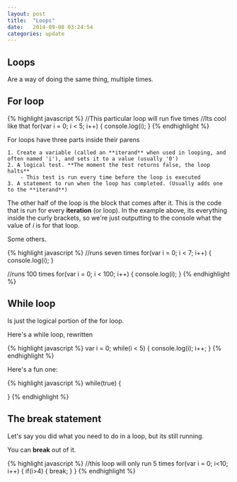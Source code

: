 ```yaml
---
layout: post
title:  "Loops"
date:   2014-09-08 03:24:54
categories: update
---
```



Loops
----------------------

Are a way of doing the same thing, multiple times.

For loop
----------------------

{% highlight javascript %}
//This particular loop will run five times
//Its cool like that
for(var i = 0; i < 5; i++)
{
	console.log(i);
}
{% endhighlight %}

For loops have three parts inside their parens

	1. Create a variable (called an **iterand** when used in looping, and often named 'i'), and sets it to a value (usually '0')
	2. A logical test. **The moment the test returns false, the loop halts**
		- This test is run every time before the loop is executed
	3. A statement to run when the loop has completed. (Usually adds one to the **iterand**)

The other half of the loop is the block that comes after it. This is the code that is run for every **iteration** (or loop). In the example above, its everything inside the curly brackets, so we're just outputting to the console what the value of *i* is for that loop.

Some others.

{% highlight javascript %}
//runs seven times
for(var i = 0; i < 7; i++)
{
	console.log(i);
}

//runs 100 times
for(var i = 0; i < 100; i++)
{
	console.log(i);
}
{% endhighlight %}


While loop
--------------------------

Is just the logical portion of the for loop.

Here's a while loop, rewritten

{% highlight javascript %}
var i = 0;
while(i < 5)
{
	console.log(i);
	i++;
}
{% endhighlight %}


Here's a fun one:

{% highlight javascript %}
while(true)
{

}
{% endhighlight %}

The break statement
-----------------------------

Let's say you did what you need to do in a loop, but its still running.

You can **break** out of it.

{% highlight javascript %}
//this loop will only run 5 times
for(var i = 0; i<10; i++) {
	if(i>4) {
		break;
	}
}
{% endhighlight %}
